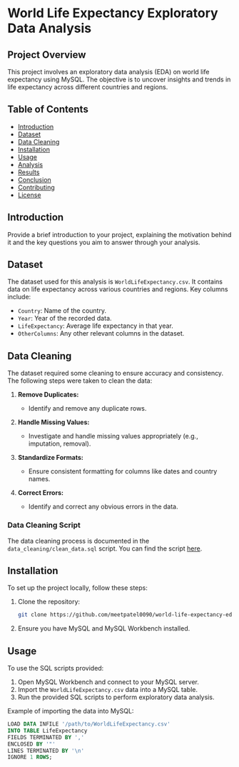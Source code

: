 # World Life Expectancy Exploratory Data Analysis

## Project Overview
This project involves an exploratory data analysis (EDA) on world life expectancy using MySQL. The objective is to uncover insights and trends in life expectancy across different countries and regions.

## Table of Contents
- [Introduction](#introduction)
- [Dataset](#dataset)
- [Data Cleaning](#data-Cleaning)
- [Installation](#installation)
- [Usage](#usage)
- [Analysis](#analysis)
- [Results](#results)
- [Conclusion](#conclusion)
- [Contributing](#contributing)
- [License](#license)

## Introduction
Provide a brief introduction to your project, explaining the motivation behind it and the key questions you aim to answer through your analysis.

## Dataset
The dataset used for this analysis is `WorldLifeExpectancy.csv`. It contains data on life expectancy across various countries and regions. Key columns include:
- `Country`: Name of the country.
- `Year`: Year of the recorded data.
- `LifeExpectancy`: Average life expectancy in that year.
- `OtherColumns`: Any other relevant columns in the dataset.

## Data Cleaning
The dataset required some cleaning to ensure accuracy and consistency. The following steps were taken to clean the data:

1. **Remove Duplicates:**
   - Identify and remove any duplicate rows.

2. **Handle Missing Values:**
   - Investigate and handle missing values appropriately (e.g., imputation, removal).

3. **Standardize Formats:**
   - Ensure consistent formatting for columns like dates and country names.

4. **Correct Errors:**
   - Identify and correct any obvious errors in the data.

### Data Cleaning Script
The data cleaning process is documented in the `data_cleaning/clean_data.sql` script. You can find the script [here](data_cleaning/clean_data.sql).


## Installation
To set up the project locally, follow these steps:
1. Clone the repository:
    ```bash
    git clone https://github.com/meetpatel0090/world-life-expectancy-eda.git
    ```
2. Ensure you have MySQL and MySQL Workbench installed.

## Usage
To use the SQL scripts provided:
1. Open MySQL Workbench and connect to your MySQL server.
2. Import the `WorldLifeExpectancy.csv` data into a MySQL table.
3. Run the provided SQL scripts to perform exploratory data analysis.

Example of importing the data into MySQL:
```sql
LOAD DATA INFILE '/path/to/WorldLifeExpectancy.csv'
INTO TABLE LifeExpectancy
FIELDS TERMINATED BY ','
ENCLOSED BY '"'
LINES TERMINATED BY '\n'
IGNORE 1 ROWS;


